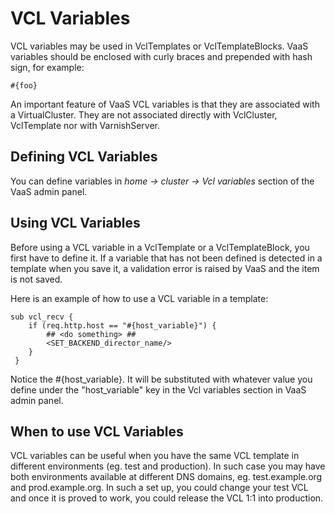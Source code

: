 VCL Variables
=============

VCL variables may be used in VclTemplates or VclTemplateBlocks. VaaS variables should be enclosed with curly braces and
prepended with hash sign, for example:

    #{foo}

An important feature of VaaS VCL variables is that they are associated with a VirtualCluster. They are not associated
directly with VclCluster, VclTemplate nor with VarnishServer. 

Defining VCL Variables
----------------------

You can define variables in _home -> cluster -> Vcl variables_ section of the VaaS admin panel.

Using VCL Variables
-------------------

Before using a VCL variable in a VclTemplate or a VclTemplateBlock, you first have to define it. If a variable that has
not been defined is detected in a template when you save it, a validation error is raised by VaaS and the item is not
saved.

Here is an example of how to use a VCL variable in a template:

    sub vcl_recv {
        if (req.http.host == "#{host_variable}") {
            ## <do something> ##
            <SET_BACKEND_director_name/>
        }
     }

Notice the #{host_variable}. It will be substituted with whatever value you define under the "host_variable" key in the
Vcl variables section in VaaS admin panel.

When to use VCL Variables
-------------------------

VCL variables can be useful when you have the same VCL template in different environments (eg. test and production). In
such case you may have both environments available at different DNS domains, eg. test.example.org and prod.example.org.
In such a set up, you could change your test VCL and once it is proved to work, you could release the VCL 1:1 into
production.